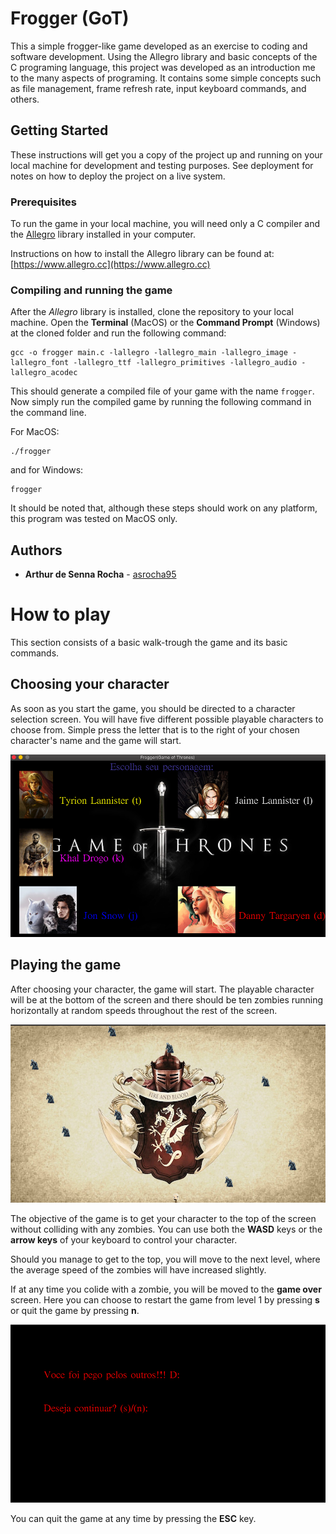 # Frogger (GoT)

This a simple frogger-like game developed as an exercise to coding and software development.
Using the Allegro library and basic concepts of the C programing language, 
this project was developed as an introduction me to the many aspects of programing. 
It contains some simple concepts such as file management, frame refresh rate, input keyboard commands, and others.

## Getting Started

These instructions will get you a copy of the project up and running on your local machine for development and testing purposes. See deployment for notes on how to deploy the project on a live system.

### Prerequisites

To run the game in your local machine, you will need only a C compiler and the [Allegro](https://www.allegro.cc) 
library installed in your computer.

Instructions on how to install the Allegro library can be found at: [https://www.allegro.cc](https://www.allegro.cc) 

### Compiling and running the game

After the *Allegro* library is installed, clone the repository to your local machine. Open the **Terminal** (MacOS)
or the **Command Prompt** (Windows) at the cloned folder and run the following command:

```
gcc -o frogger main.c -lallegro -lallegro_main -lallegro_image -lallegro_font -lallegro_ttf -lallegro_primitives -lallegro_audio -lallegro_acodec
```

This should generate a compiled file of your game with the name ``frogger``.
Now simply run the compiled game by running the following command in the command line.

For MacOS:
```
./frogger
```

and for Windows:
```
frogger
```

It should be noted that, although these steps should work on any platform, this program was tested on MacOS only.


## Authors

* **Arthur de Senna Rocha** - [asrocha95](https://github.com/asrocha95)

# How to play
This section consists of a basic walk-trough the game and its basic commands.

## Choosing your character

As soon as you start the game, you should be directed to a character selection screen. You will have five different possible playable characters to choose from. Simple press the letter that is to the right of your chosen character's name and the game will start.

![init_screen](prints/init_screen.png)

## Playing the game

After choosing your character, the game will start. The playable character will be at the bottom of the screen and there should be ten zombies running horizontally at random speeds throughout the rest of the screen. 

![game_screen](prints/game_screen.png)

The objective of the game is to get your character to the top of the screen without colliding with any zombies. You can use both the **WASD** keys or the **arrow keys** of your keyboard to control your character.

Should you manage to get to the top, you will move to the next level, where the average speed of the zombies will have increased slightly.

If at any time you colide with a zombie, you will be moved to the **game over** screen. Here you can choose to restart the game from level 1 by pressing **s** or quit the game by pressing **n**.

![lost_screen](prints/lost_screen.png)

You can quit the game at any time by pressing the **ESC** key.
